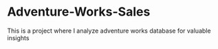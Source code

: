 # Adventure-Works-Sales
This is a project where I analyze adventure works database for valuable insights
